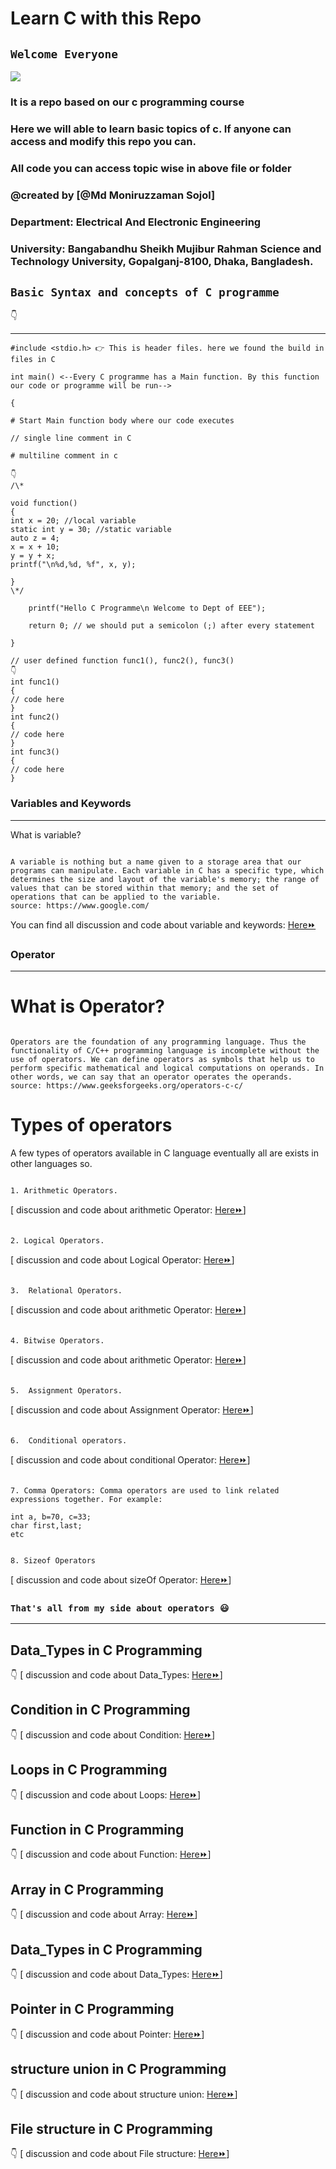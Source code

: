  # Learn C with this Repo

 ## `Welcome Everyone`

![](https://i.ibb.co/T8LGPp0/17288-c-programming-animation.gif)

 
### It is a repo based on our c programming course

### Here we will able to learn basic topics of c. If anyone can access and modify this repo you can.

### All code you can access topic wise in above file or folder

### @created by [@Md Moniruzzaman Sojol]
### Department: Electrical And Electronic Engineering
### University: Bangabandhu Sheikh Mujibur Rahman Science and Technology University, Gopalganj-8100, Dhaka, Bangladesh.
 
 

## `Basic Syntax and concepts of C programme`
👇
<hr/>
  
```
#include <stdio.h> 👉 This is header files. here we found the build in files in C

int main() <--Every C programme has a Main function. By this function our code or programme will be run-->

{

# Start Main function body where our code executes

// single line comment in C

# multiline comment in c

👇
/\*

void function()
{
int x = 20; //local variable
static int y = 30; //static variable
auto z = 4;
x = x + 10;
y = y + x;
printf("\n%d,%d, %f", x, y);

}
\*/

    printf("Hello C Programme\n Welcome to Dept of EEE");

    return 0; // we should put a semicolon (;) after every statement

}

// user defined function func1(), func2(), func3()
👇
int func1()
{
// code here
}
int func2()
{
// code here
}
int func3()
{
// code here
}

```
<h3>Variables and Keywords</h3>
<hr/>

What is variable?

```

A variable is nothing but a name given to a storage area that our programs can manipulate. Each variable in C has a specific type, which determines the size and layout of the variable's memory; the range of values that can be stored within that memory; and the set of operations that can be applied to the variable.
source: https://www.google.com/

```
<p>You can find all discussion and code about variable and keywords: <a href="https://github.com/sojol4242/c_academic/tree/sojol/variable%20and%20keyword"> Here⏩ <a/><p/>


<h3>Operator</h3>
<hr/>

# What is Operator?

```

Operators are the foundation of any programming language. Thus the functionality of C/C++ programming language is incomplete without the use of operators. We can define operators as symbols that help us to perform specific mathematical and logical computations on operands. In other words, we can say that an operator operates the operands.
source: https://www.geeksforgeeks.org/operators-c-c/

```
# Types of operators
A few types of operators available in C language eventually all are exists in other languages so.
```

1. Arithmetic Operators.

```
 [ discussion and code about arithmetic Operator: <a href="https://github.com/sojol4242/c_academic/blob/sojol/operators/arithmetic_operator.c"> Here⏩</a>]

```

2. Logical Operators.

```
[ discussion and code about Logical Operator: <a href="https://github.com/sojol4242/c_academic/blob/sojol/operators/logical_operator.c"> Here⏩</a>]




```

3.  Relational Operators.

```
[ discussion and code about arithmetic Operator: <a href="https://github.com/sojol4242/c_academic/blob/sojol/operators/relational_operator.c"> Here⏩</a>]

```

4. Bitwise Operators.

```
[ discussion and code about arithmetic Operator: <a href="https://github.com/sojol4242/c_academic/blob/sojol/operators/bitwise_operator.c"> Here⏩</a>]


```

5.  Assignment Operators.

```
[ discussion and code about Assignment Operator: <a href="https://github.com/sojol4242/c_academic/blob/sojol/operators/assignment_operator.c"> Here⏩</a>]
```

6.  Conditional operators.

```
[ discussion and code about conditional Operator: <a href="https://github.com/sojol4242/c_academic/blob/sojol/operators/conditinal_operators.c"> Here⏩</a>]



```

7. Comma Operators: Comma operators are used to link related expressions together. For example:

int a, b=70, c=33;
char first,last;
etc

```

```

8. Sizeof Operators

```
[ discussion and code about sizeOf Operator: <a href="https://github.com/sojol4242/c_academic/blob/sojol/operators/sizeOf.c"> Here⏩</a>]

### `That's all from my side about operators 😃`

<hr/>

## Data_Types in C Programming
👇
[ discussion and code about Data_Types: <a href="https://github.com/sojol4242/c_academic/blob/sojol/data_types.c"> Here⏩</a>]

<!--condition-->
## Condition in C Programming
👇
[ discussion and code about Condition: <a href="https://github.com/sojol4242/c_academic/blob/sojol/Condition"> Here⏩</a>]
<!-- loop -->
## Loops in C Programming
👇
[ discussion and code about Loops: <a href="https://github.com/sojol4242/c_academic/blob/sojol/data_types.c"> Here⏩</a>]
<!-- function -->
## Function in C Programming
👇
[ discussion and code about Function: <a href="https://github.com/sojol4242/c_academic/blob/sojol/data_types.c"> Here⏩</a>]
<!-- array -->
## Array in C Programming
👇
[ discussion and code about Array: <a href="https://github.com/sojol4242/c_academic/blob/sojol/data_types.c"> Here⏩</a>]
<!-- string -->
 
## Data_Types in C Programming
👇
[ discussion and code about Data_Types: <a href="https://github.com/sojol4242/c_academic/blob/sojol/data_types.c"> Here⏩</a>]
 
<!-- pointer -->
## Pointer in C Programming
👇
[ discussion and code about Pointer: <a href="https://github.com/sojol4242/c_academic/blob/sojol/pointer.c"> Here⏩</a>]
 
<!-- structure union -->
## structure union in C Programming
👇
[ discussion and code about structure union: <a href="https://github.com/sojol4242/c_academic/blob/sojol/structure&union"> Here⏩</a>]
 
<!-- file structure -->
## File structure in C Programming
👇
[ discussion and code about File structure: <a href="https://github.com/sojol4242/c_academic/blob/sojol/file_structure.c"> Here⏩</a>]
